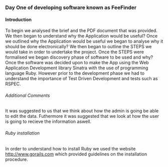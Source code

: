 ### Day One of developing software known as FeeFinder

#### Introduction 

To begin we analysed the brief and the PDF document that was provided. 
We then began to understand why the Application would be useful?
Once we outlined why the Application would be useful we began to analyse why it should be done electronically?
We then began to outline the STEPS we would take in order to undertake the project.
Once the STEPS were formalised we began discovery phase of software to be used and why?	
Once the software was decided upon to make the App using the Web Application Development library Sinatra with the use of programming language Ruby. 
However prior to the development phase we had to understand the importance of Test Driven Development and tests such as RSPEC. 

###### Additional Comments
It was suggested to us that we think about how the admin is going be able to edit the data.
Futhermore it was suggested that we look at how the user is going to recieve the information aswell. 

###### Ruby installation
In order to understand how to install Ruby we used the website http://www.gorails.com which provided guidelines on the installation procedure. 
